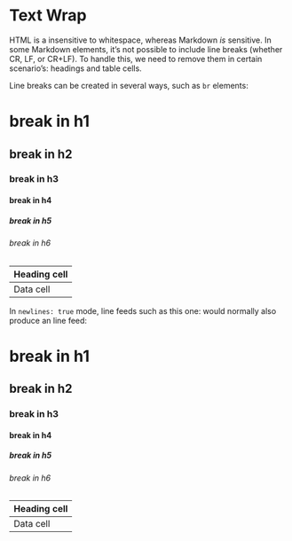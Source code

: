 # Text Wrap

HTML is a insensitive to whitespace, whereas Markdown _is_ sensitive.
In some Markdown elements, it’s not possible to include line breaks (whether CR,
LF, or CR+LF).
To handle this, we need to remove them in certain scenario’s: headings and table
cells.

Line breaks can be created in several ways, such as `br` elements:

# break in h1

## break in h2

### break in h3

#### break in h4

##### break in h5

###### break in h6

| Heading cell |
| ------------ |
| Data cell    |

In `newlines: true` mode, line feeds such as this one:
would normally also produce an line feed:

# break in h1

## break in h2

### break in h3

#### break in h4

##### break in h5

###### break in h6

| Heading cell |
| ------------ |
| Data cell    |
